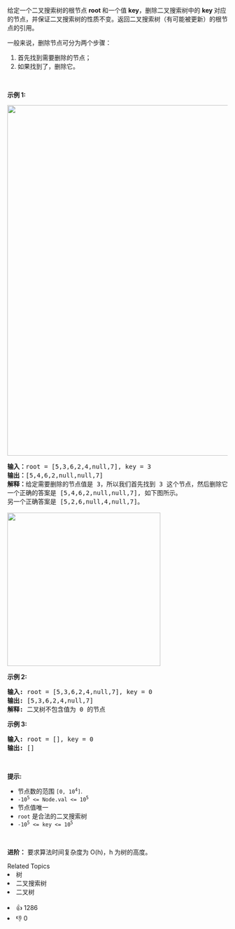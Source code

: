 <p>给定一个二叉搜索树的根节点 <strong>root </strong>和一个值 <strong>key</strong>，删除二叉搜索树中的&nbsp;<strong>key&nbsp;</strong>对应的节点，并保证二叉搜索树的性质不变。返回二叉搜索树（有可能被更新）的根节点的引用。</p>

<p>一般来说，删除节点可分为两个步骤：</p>

<ol> 
 <li>首先找到需要删除的节点；</li> 
 <li>如果找到了，删除它。</li> 
</ol>

<p>&nbsp;</p>

<p><strong>示例 1:</strong></p>

<p><img src="https://assets.leetcode.com/uploads/2020/09/04/del_node_1.jpg" style="width: 800px;" /></p>

<pre>
<strong>输入：</strong>root = [5,3,6,2,4,null,7], key = 3
<strong>输出：</strong>[5,4,6,2,null,null,7]
<strong>解释：</strong>给定需要删除的节点值是 3，所以我们首先找到 3 这个节点，然后删除它。
一个正确的答案是 [5,4,6,2,null,null,7], 如下图所示。
另一个正确答案是 [5,2,6,null,4,null,7]。

<img src="https://assets.leetcode.com/uploads/2020/09/04/del_node_supp.jpg" style="width: 350px;" />
</pre>

<p><strong>示例 2:</strong></p>

<pre>
<strong>输入:</strong> root = [5,3,6,2,4,null,7], key = 0
<strong>输出:</strong> [5,3,6,2,4,null,7]
<strong>解释:</strong> 二叉树不包含值为 0 的节点
</pre>

<p><strong>示例 3:</strong></p>

<pre>
<strong>输入:</strong> root = [], key = 0
<strong>输出:</strong> []</pre>

<p>&nbsp;</p>

<p><strong>提示:</strong></p>

<ul> 
 <li>节点数的范围&nbsp;<code>[0, 10<sup>4</sup>]</code>.</li> 
 <li><code>-10<sup>5</sup>&nbsp;&lt;= Node.val &lt;= 10<sup>5</sup></code></li> 
 <li>节点值唯一</li> 
 <li><code>root</code>&nbsp;是合法的二叉搜索树</li> 
 <li><code>-10<sup>5</sup>&nbsp;&lt;= key &lt;= 10<sup>5</sup></code></li> 
</ul>

<p>&nbsp;</p>

<p><strong>进阶：</strong> 要求算法时间复杂度为&nbsp;O(h)，h 为树的高度。</p>

<div><div>Related Topics</div><div><li>树</li><li>二叉搜索树</li><li>二叉树</li></div></div><br><div><li>👍 1286</li><li>👎 0</li></div>